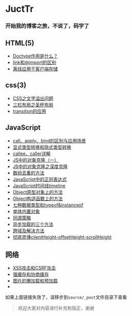 # JuctTr

### 开始我的博客之旅，不说了，码字了



## HTML(5)

- [Doctype作用是什么？](https://github.com/WangYiCong/wangyicong.github.io/blob/deployer/source/_posts/Doctype%E4%BD%9C%E7%94%A8%E6%98%AF%E4%BB%80%E4%B9%88.md)
- [link和@import的区别](https://github.com/WangYiCong/wangyicong.github.io/blob/deployer/source/_posts/link%E5%92%8C%40import%E7%9A%84%E5%8C%BA%E5%88%AB.md)
- [离线应用于客户端存储](https://github.com/WangYiCong/wangyicong.github.io/blob/deployer/source/_posts/%E7%A6%BB%E7%BA%BF%E5%BA%94%E7%94%A8%E4%B8%8E%E5%AE%A2%E6%88%B7%E7%AB%AF%E5%AD%98%E5%82%A8.md)

## css(3)

- [CSS之文字溢出问题](https://github.com/WangYiCong/wangyicong.github.io/blob/deployer/source/_posts/CSS%E4%B9%8B%E6%96%87%E5%AD%97%E6%BA%A2%E5%87%BA%E9%97%AE%E9%A2%98.md)
- [三栏布局之圣杯布局](https://github.com/WangYiCong/wangyicong.github.io/blob/deployer/source/_posts/%E4%B8%89%E6%A0%8F%E5%B8%83%E5%B1%80%E4%B9%8B%E5%9C%A3%E6%9D%AF%E5%B8%83%E5%B1%80.md)
- [transition的应用]()

## JavaScript

- [call、apply、bind的区别与应用场景](https://github.com/WangYiCong/wangyicong.github.io/blob/deployer/source/_posts/call%E3%80%81apply%E3%80%81bind%E7%9A%84%E5%8C%BA%E5%88%AB%E4%B8%8E%E5%BA%94%E7%94%A8%E5%9C%BA%E6%99%AF.md)
- [显式类型转换和隐式类型转换](<https://github.com/WangYiCong/wangyicong.github.io/blob/deployer/source/_posts/%E6%98%BE%E5%BC%8F%E7%B1%BB%E5%9E%8B%E8%BD%AC%E6%8D%A2%E5%92%8C%E9%9A%90%E5%BC%8F%E7%B1%BB%E5%9E%8B%E8%BD%AC%E6%8D%A2.md>)
- [callee、caller详解](https://github.com/WangYiCong/wangyicong.github.io/blob/deployer/source/_posts/callee%E3%80%81caller%E8%AF%A6%E8%A7%A3.md)
- [JS中的对象克隆（一）](https://github.com/WangYiCong/wangyicong.github.io/blob/deployer/source/_posts/JS%E4%B8%AD%E7%9A%84%E5%AF%B9%E8%B1%A1%E5%85%8B%E9%9A%86%EF%BC%88%E4%B8%80%EF%BC%89.md)
- [JS中的对象克隆之深度克隆](https://github.com/WangYiCong/wangyicong.github.io/blob/deployer/source/_posts/JS%E4%B8%AD%E7%9A%84%E5%AF%B9%E8%B1%A1%E5%85%8B%E9%9A%86%E4%B9%8B%E6%B7%B1%E5%BA%A6%E5%85%8B%E9%9A%86.md)
- [数组去重的方法](https://github.com/WangYiCong/wangyicong.github.io/blob/deployer/source/_posts/JavaScript%E4%B8%AD%E7%9A%84%E6%95%B0%E7%BB%84%E5%8E%BB%E9%87%8D.md)
- [JavaScript中的正则表达式](https://github.com/WangYiCong/wangyicong.github.io/blob/deployer/source/_posts/JavaScript%E4%B8%AD%E7%9A%84%E6%AD%A3%E5%88%99%E8%A1%A8%E8%BE%BE%E5%BC%8F.md)
- [JavaScript时间线timeline](https://github.com/WangYiCong/wangyicong.github.io/blob/deployer/source/_posts/JavaScript%E6%97%B6%E9%97%B4%E7%BA%BFtimeline.md)
- [Object原型对象上的方法](https://github.com/WangYiCong/wangyicong.github.io/blob/deployer/source/_posts/Object%E5%8E%9F%E5%9E%8B%E5%AF%B9%E8%B1%A1%E4%B8%8A%E7%9A%84%E6%96%B9%E6%B3%95.md)
- [Object构造函数上的方法](https://github.com/WangYiCong/wangyicong.github.io/blob/deployer/source/_posts/Object%E6%9E%84%E9%80%A0%E5%87%BD%E6%95%B0%E4%B8%8A%E7%9A%84%E6%96%B9%E6%B3%95.md)
- [七种数据类型和typeof&instanceof](https://github.com/WangYiCong/wangyicong.github.io/blob/deployer/source/_posts/%E4%B8%83%E7%A7%8D%E6%95%B0%E6%8D%AE%E7%B1%BB%E5%9E%8B%E5%92%8Ctypeof%26instanceof.md)
- [单体内置对象](https://github.com/WangYiCong/wangyicong.github.io/blob/deployer/source/_posts/%E5%8D%95%E4%BD%93%E5%86%85%E7%BD%AE%E5%AF%B9%E8%B1%A1.md)
- [同源策略](https://github.com/WangYiCong/wangyicong.github.io/blob/deployer/source/_posts/%E5%90%8C%E6%BA%90%E7%AD%96%E7%95%A5.md)
- [异步加载的三个方法](https://github.com/WangYiCong/wangyicong.github.io/blob/deployer/source/_posts/%E5%BC%82%E6%AD%A5%E5%8A%A0%E8%BD%BD%E7%9A%84%E4%B8%89%E4%B8%AA%E6%96%B9%E6%B3%95.md)
- [跨域及解决方法](https://github.com/WangYiCong/wangyicong.github.io/blob/deployer/source/_posts/%E8%B7%A8%E5%9F%9F%E5%8F%8A%E8%A7%A3%E5%86%B3%E6%96%B9%E6%B3%95.md)
- [彻底弄懂clientHeight-offsetHeight-scrollHeight]()

## 网络

- [XSS攻击和CSRF攻击]()
- [强缓存和协商缓存]()
- [图片的懒加载和预加载]()
- 

如果上面链接失效了，请移步到`source/_post`文件目录下查看

> 欢迎大家对内容进行补充和指正，谢谢


